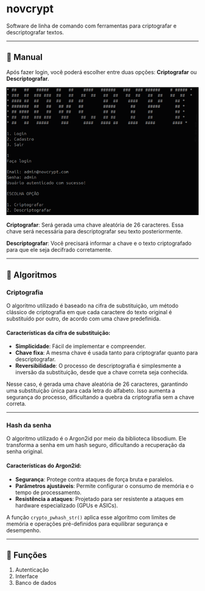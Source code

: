 # **novcrypt**
Software de linha de comando com ferramentas para criptografar e descriptografar textos.

---
## 📖 **Manual**
Após fazer login, você poderá escolher entre duas opções: **Criptografar** ou **Descriptografar**.

![Print do projeto](https://raw.githubusercontent.com/dejoao/novcrypt/main/src/print.png)

**Criptografar**: Será gerada uma chave aleatória de 26 caracteres. Essa chave será necessária para descriptografar seu texto posteriormente.

**Descriptografar**: Você precisará informar a chave e o texto criptografado para que ele seja decifrado corretamente.

---
## 🧠 **Algoritmos**
### Criptografia
O algoritmo utilizado é baseado na cifra de substituição, um método clássico de criptografia em que cada caractere do texto original é substituído por outro, de acordo com uma chave predefinida.

#### Características da cifra de substituição:

- **Simplicidade**: Fácil de implementar e compreender.  
- **Chave fixa**: A mesma chave é usada tanto para criptografar quanto para descriptografar.
- **Reversibilidade**: O processo de descriptografia é simplesmente a inversão da substituição, desde que a chave correta seja conhecida.

  
Nesse caso, é gerada uma chave aleatória de 26 caracteres, garantindo uma substituição única para cada letra do alfabeto. Isso aumenta a segurança do processo, dificultando a quebra da criptografia sem a chave correta.
***
### Hash da senha
O algoritmo utilizado é o Argon2id por meio da biblioteca libsodium. Ele transforma a senha em um hash seguro, dificultando a recuperação da senha original.

#### Características do Argon2id:
- **Segurança**: Protege contra ataques de força bruta e paralelos.
- **Parâmetros ajustáveis**: Permite configurar o consumo de memória e o tempo de processamento.
- **Resistência a ataques**: Projetado para ser resistente a ataques em hardware especializado (GPUs e ASICs).

A função `crypto_pwhash_str()` aplica esse algoritmo com limites de memória e operações pré-definidos para equilibrar segurança e desempenho.
***
## 🧰 **Funções** 
1. Autenticação
2. Interface
3. Banco de dados
